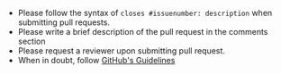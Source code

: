 * Please follow the syntax of `closes #issuenumber: description` when submitting pull requests.
* Please write a brief description of the pull request in the comments section
* Please request a reviewer upon submitting pull request.
* When in doubt, follow [GitHub's Guidelines](https://github.com/blog/1943-how-to-write-the-perfect-pull-request)
